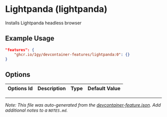 
# Lightpanda (lightpanda)

Installs Lightpanda headless browser

## Example Usage

```json
"features": {
    "ghcr.io/1gy/devcontainer-features/lightpanda:0": {}
}
```

## Options

| Options Id | Description | Type | Default Value |
|-----|-----|-----|-----|




---

_Note: This file was auto-generated from the [devcontainer-feature.json](https://github.com/1gy/devcontainer-features/blob/main/src/lightpanda/devcontainer-feature.json).  Add additional notes to a `NOTES.md`._

